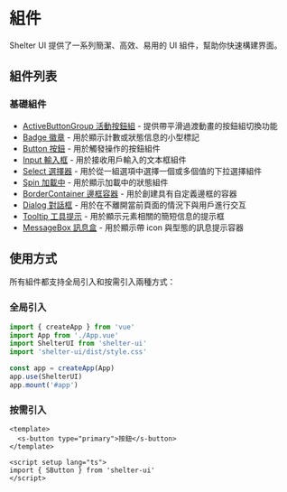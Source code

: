 # 組件

Shelter UI 提供了一系列簡潔、高效、易用的 UI 組件，幫助你快速構建界面。

## 組件列表

### 基礎組件

- [ActiveButtonGroup 活動按鈕組](/components/active-button-group) - 提供帶平滑過渡動畫的按鈕組切換功能
- [Badge 徽章](/components/badge) - 用於顯示計數或狀態信息的小型標記
- [Button 按鈕](/components/button) - 用於觸發操作的按鈕組件
- [Input 輸入框](/components/input) - 用於接收用戶輸入的文本框組件
- [Select 選擇器](/components/select) - 用於從一組選項中選擇一個或多個值的下拉選擇組件
- [Spin 加載中](/components/spin) - 用於顯示加載中的狀態組件
- [BorderContainer 邊框容器](/components/border-container) - 用於創建具有自定義邊框的容器
- [Dialog 對話框](/components/dialog) - 用於在不離開當前頁面的情況下與用戶進行交互
- [Tooltip 工具提示](/components/tooltip) - 用於顯示元素相關的簡短信息的提示框
- [MessageBox 訊息盒](/components/message-box) - 用於顯示帶 icon 與型態的訊息提示容器

## 使用方式

所有組件都支持全局引入和按需引入兩種方式：

### 全局引入

```ts
import { createApp } from 'vue'
import App from './App.vue'
import ShelterUI from 'shelter-ui'
import 'shelter-ui/dist/style.css'

const app = createApp(App)
app.use(ShelterUI)
app.mount('#app')
```

### 按需引入

```vue
<template>
  <s-button type="primary">按鈕</s-button>
</template>

<script setup lang="ts">
import { SButton } from 'shelter-ui'
</script>
```
